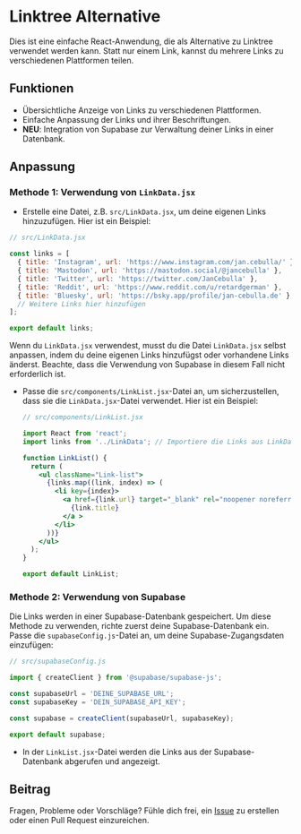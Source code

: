 # Linktree Alternative

Dies ist eine einfache React-Anwendung, die als Alternative zu Linktree verwendet werden kann. Statt nur einem Link, kannst du mehrere Links zu verschiedenen Plattformen teilen.

## Funktionen

- Übersichtliche Anzeige von Links zu verschiedenen Plattformen.
- Einfache Anpassung der Links und ihrer Beschriftungen.
- **NEU**: Integration von Supabase zur Verwaltung deiner Links in einer Datenbank.


## Anpassung

### Methode 1: Verwendung von `LinkData.jsx`

- Erstelle eine Datei, z.B. `src/LinkData.jsx`, um deine eigenen Links hinzuzufügen. Hier ist ein Beispiel:

```jsx
// src/LinkData.jsx

const links = [
  { title: 'Instagram', url: 'https://www.instagram.com/jan.cebulla/' },
  { title: 'Mastodon', url: 'https://mastodon.social/@jancebulla' },
  { title: 'Twitter', url: 'https://twitter.com/JanCebulla' },
  { title: 'Reddit', url: 'https://www.reddit.com/u/retardgerman' },
  { title: 'Bluesky', url: 'https://bsky.app/profile/jan-cebulla.de' },
  // Weitere Links hier hinzufügen
];

export default links;
```
Wenn du `LinkData.jsx` verwendest, musst du die Datei `LinkData.jsx` selbst anpassen, indem du deine eigenen Links hinzufügst oder vorhandene Links änderst. Beachte, dass die Verwendung von Supabase in diesem Fall nicht erforderlich ist. 

- Passe die `src/components/LinkList.jsx`-Datei an, um sicherzustellen, dass sie die `LinkData.jsx`-Datei verwendet. Hier ist ein Beispiel:

  ```jsx
  // src/components/LinkList.jsx
  
  import React from 'react'; 
  import links from '../LinkData'; // Importiere die Links aus LinkData.jsx

  function LinkList() {
    return (
      <ul className="Link-list">
        {links.map((link, index) => (
          <li key={index}>
            <a href={link.url} target="_blank" rel="noopener noreferrer">
              {link.title}
            </a >
          </li>
        ))}
      </ul>
    );
  }

  export default LinkList;
  ```



### Methode 2: Verwendung von Supabase

Die Links werden in einer Supabase-Datenbank gespeichert. Um diese Methode zu verwenden, richte zuerst deine Supabase-Datenbank ein.
Passe die `supabaseConfig.js`-Datei an, um deine Supabase-Zugangsdaten einzufügen:

```js
// src/supabaseConfig.js

import { createClient } from '@supabase/supabase-js';

const supabaseUrl = 'DEINE_SUPABASE_URL';
const supabaseKey = 'DEIN_SUPABASE_API_KEY';

const supabase = createClient(supabaseUrl, supabaseKey);

export default supabase;
```
- In der `LinkList.jsx`-Datei werden die Links aus der Supabase-Datenbank abgerufen und angezeigt.



## Beitrag

Fragen, Probleme oder Vorschläge? Fühle dich frei, ein [Issue](https://github.com/SimplyJanDE/jan-cebulla.de/issues) zu erstellen oder einen Pull Request einzureichen.

